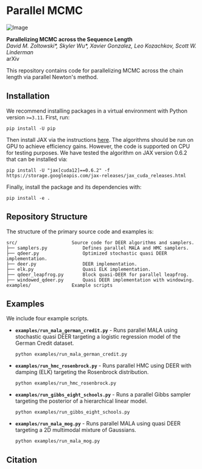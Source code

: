 # Parallel MCMC
![Image](https://github.com/user-attachments/assets/1b96011c-bdd4-4ea2-8e2e-eaad35a75bcb)

**Parallelizing MCMC across the Sequence Length**\
*David M. Zoltowski\*, Skyler Wu\*, Xavier Gonzalez, Leo Kozachkov, Scott W. Linderman*\
arXiv

This repository contains code for parallelizing MCMC across the chain length via parallel Newton's method.

## Installation
We recommend installing packages in a virtual environment with Python version `>=3.11`. First, run:
```
pip install -U pip
```
Then install JAX via the instructions [here](https://docs.jax.dev/en/latest/installation.html). The algorithms should be 
run on GPU to achieve efficiency gains. However, the code is supported on CPU for testing purposes. We have tested the 
algorithm on JAX version 0.6.2 that can be installed via:
```
pip install -U "jax[cuda12]==0.6.2" -f https://storage.googleapis.com/jax-releases/jax_cuda_releases.html
```
Finally, install the package and its dependencies with:
```
pip install -e .
```

## Repository Structure 
The structure of the primary source code and examples is:
```
src/                    Source code for DEER algorithms and samplers.
├── samplers.py             Defines parallel MALA and HMC samplers.
├── qdeer.py                Optimized stochastic quasi DEER implementation.
├── deer.py                 DEER implementation.
├── elk.py                  Quasi ELK implementation.
├── qdeer_leapfrog.py       Block quasi-DEER for parallel leapfrog. 
├── windowed_qdeer.py       Quasi DEER implementation with windowing.
examples/               Example scripts
```

## Examples

We include four example scripts.
- **`examples/run_mala_german_credit.py`** - Runs parallel MALA using stochastic quasi DEER targeting a logistic regression model of the German Credit dataset. 
  ```
  python examples/run_mala_german_credit.py
  ```
- **`examples/run_hmc_rosenbrock.py`** - Runs parallel HMC using DEER with damping (ELK) targeting the Rosenbrock distribution.
  ```
  python examples/run_hmc_rosenbrock.py
  ```
- **`examples/run_gibbs_eight_schools.py`** - Runs a parallel Gibbs sampler targeting the posterior of a hierarchical linear model. 
  ```
  python examples/run_gibbs_eight_schools.py
  ```
- **`examples/run_mala_mog.py`** - Runs parallel MALA using quasi DEER targeting a 2D multimodal mixture of Gaussians.
  ```
  python examples/run_mala_mog.py
  ```

## Citation

